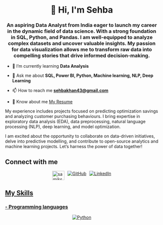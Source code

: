 <h1 align="center">👋 Hi, 
  I'm Sehba</h1>
<h3 align="center">An aspiring Data Analyst from India eager to launch my career in the dynamic field of data science. With a strong foundation in SQL, Python, and Pandas. I am well-equipped to analyze complex datasets and uncover valuable insights. My passion for data visualization allows me to transform raw data into compelling stories that drive informed decision-making.</h3>

- 🌱 I’m currently learning **Data Analysis**

- 💬 Ask me about **SQL, Power BI, Python, Machine learning, NLP, Deep Learning**

- 📫 How to reach me **sehbakhan43@gmail.com**

- 📄 Know about me [My Resume](https://resume-builder-test-new.masaischool.com/resume/public?resumeId=673ed9d07ca4c4119e94da36)

My experience includes projects focused on predicting optimization savings and analyzing customer purchasing behaviours. I bring expertise in exploratory data analysis (EDA), data preprocessing, natural language processing (NLP), deep learning, and model optimization.

I am excited about the opportunity to collaborate on data-driven initiatives, delve into predictive modelling, and contribute to open-source analytics and machine learning projects. Let’s harness the power of data together!

## <h2 align=left> Connect with me </h2>

 <div style="display: flex; flex-wrap: wrap; justify-content: center; gap: 10px;">
  <a href="https://www.hackerrank.com/profile/sehbakhan">
     <img align="center" src="https://raw.githubusercontent.com/rahuldkjain/github-profile-readme-generator/master/src/images/icons/Social/hackerrank.svg" alt="samiksha mirjha" height="30" width="40" />
  </a>
    
  
  <a href="https://github.com/sehbakhan">
    <img src="https://img.shields.io/badge/GitHub-181717?style=for-the-badge&logo=github&logoColor=white" alt="GitHub"/>
  </a>
  <a href="https://www.linkedin.com/in/sehbakhan27/">
    <img src="https://img.shields.io/badge/LinkedIn-0077B5?style=for-the-badge&logo=linkedin&logoColor=white" alt="LinkedIn"/>
<!--   </a>
  <a href="https://leetcode.com/u/sehbakhan43/">
    <img src="https://img.shields.io/badge/Leetcode-%23FFA116?style=for-the-badge&logo=leetcode&color=%23000" alt="Leetcode"/>
  </a> -->
   
</div>

 ## My Skills

 ### - Programming languages

<div style="display: flex; flex-wrap: wrap; justify-content: center; gap: 10px;">
<!--   <img src="https://img.shields.io/badge/-JavaScript-F7DF1E?style=for-the-badge&logo=javascript&logoColor=white" alt="JavaScript"/>
  <img src="https://img.shields.io/badge/-Java-007396?style=for-the-badge&logo=java&logoColor=white" alt="Machine Learning"/> -->
  <img src="https://img.shields.io/badge/-Python-3776AB?style=for-the-badge&logo=python&logoColor=white" alt="Python"/>
</div>
<br/>



<!--
**shakha/shakha** is a ✨ _special_ ✨ repository because its `README.md` (this file) appears on your GitHub profile.

Here are some ideas to get you started:

- 🔭 I’m currently working on ...
- 🌱 I’m currently learning ...
- 👯 I’m looking to collaborate on ...
- 🤔 I’m looking for help with ...
- 💬 Ask me about ...
- 📫 How to reach me: ...
- 😄 Pronouns: ...
- ⚡ Fun fact: ...
-->
